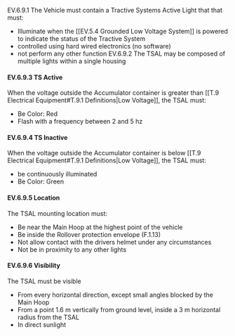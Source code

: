EV.6.9.1 The Vehicle must contain a Tractive Systems Active Light that that must:
- Illuminate when the [[EV.5.4 Grounded Low Voltage System]] is powered to indicate the status of the Tractive System
- controlled using hard wired electronics (no software)
- not perform any other function
EV.6.9.2 The TSAL may be composed of multiple lights within a single housing

#### EV.6.9.3 TS Active
When the voltage outside the Accumulator container is greater than [[T.9 Electrical Equipment#T.9.1 Definitions|Low Voltage]], the TSAL must:
- Be Color: Red
- Flash with a frequency between 2 and 5 hz

#### EV.6.9.4 TS Inactive
When the voltage outside the Accumulator container is below [[T.9 Electrical Equipment#T.9.1 Definitions|Low Voltage]], the TSAL must:
- be continuously illuminated
- Be Color: Green

#### EV.6.9.5 Location
The TSAL mounting location must:
- Be near the Main Hoop at the highest point of the vehicle
- Be inside the Rollover protection envelope (F.1.13)
- Not allow contact with the drivers helmet under any circumstances
- Not be in proximity to any other lights

#### EV.6.9.6 Visibility
The TSAL must be visible
- From every horizontal direction, except small angles blocked by the Main Hoop
- From a point 1.6 m vertically from ground level, inside a 3 m horizontal radius from the TSAL
- In direct sunlight